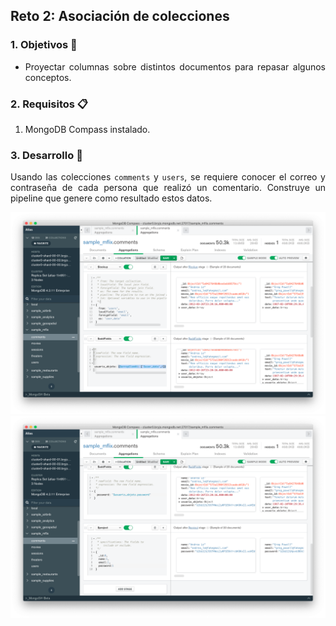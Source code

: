 ## Reto 2: Asociación de colecciones

<div style="text-align: justify;">

### 1. Objetivos :dart: 

- Proyectar columnas sobre distintos documentos para repasar algunos conceptos.

### 2. Requisitos :clipboard:

1. MongoDB Compass instalado.

### 3. Desarrollo :rocket:

Usando las colecciones `comments` y `users`, se requiere conocer el correo y contraseña de cada persona que realizó un comentario. Construye un pipeline que genere como resultado estos datos.

![Evidencia 1](Captura%201.png)
![Evidencia 2](Captura%202.png)
